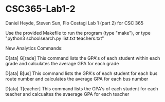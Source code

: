 # CSC365-Lab1-2
Daniel Heyde, Steven Sun, Flo Costagi
Lab 1 (part 2) for CSC 365

Use the provided Makefile to run the program (type "make"), or type "python3 schoolsearch.py list.txt teachers.txt"


New Analytics Commands:

D[ata] G[rade]
	This command lists the GPA's of each student within each grade and calculates the average GPA for each grade

D[ata] B[us]
	This command lists the GPA's of each student for each bus route number and calculates the average GPA for each bus number

D[ata] T[eacher]
	This command lists the GPA's of each student for each teacher and calcualtes the avaerage GPA for each teacher